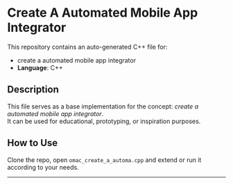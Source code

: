 # Create A Automated Mobile App Integrator

This repository contains an auto-generated C++ file for:

- create a automated mobile app integrator
- **Language**: C++

## Description

This file serves as a base implementation for the concept: *create a automated mobile app integrator*.  
It can be used for educational, prototyping, or inspiration purposes.

## How to Use

Clone the repo, open `omac_create_a_automa.cpp` and extend or run it according to your needs.

---


